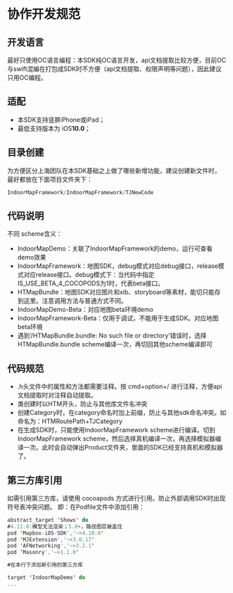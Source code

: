# 协作开发规范
## 开发语言
最好只使用OC语言编程：本SDK纯OC语言开发，api文档提取比较方便，目前OC与swift混编在打包成SDK时不方便（api文档提取、权限声明等问题），因此建议只用OC编程。

## 适配
* 本SDK支持竖屏iPhone或iPad；
* 最低支持版本为 iOS**10.0**；

## 目录创建
为方便区分上海团队在本SDK基础之上做了哪些新增功能，建议创建新文件时，最好都放在下面项目文件夹下：
```swift
IndoorMapFramework/IndoorMapFramework/TJNewCode
```

## 代码说明
不同 scheme含义：
* IndoorMapDemo：关联了IndoorMapFramework的demo，运行可查看demo效果
* IndoorMapFramework：地图SDK，debug模式对应debug接口，release模式对应release接口。debug模式下：当代码中指定IS_USE_BETA_4_COCOPODS为1时，代表beta接口。
* HTMapBundle：地图SDK对应图片和xib、storyboard等素材，能切只能存到这里。注意调用方法与普通方式不同。
* IndoorMapDemo-Beta：对应地图beta环境demo
* IndoorMapFramework-Beta：仅用于调试，不能用于生成SDK。对应地图beta环境
* 遇到‘/HTMapBundle.bundle: No such file or directory’错误时，选择HTMapBundle.bundle scheme编译一次，再切回其他scheme编译即可

## 代码规范
* .h头文件中的属性和方法都需要注释。按 cmd+option+/ 进行注释，方便api文档提取时对注释自动提取。
* 类创建时以HTM开头，防止与其他库文件名冲突
* 创建Category时，在category命名时加上前缀，防止与其他sdk命名冲突。如命名为：HTMRoutePath+TJCategory
* 在生成SDK时，只能使用IndoorMapFramework scheme进行编译。切到IndoorMapFramework scheme，然后选择真机编译一次，再选择模拟器编译一次。此时会自动弹出Product文件夹，里面的SDK已经支持真机和模拟器了。

## 第三方库引用
如需引用第三方库，请使用 cocoapods 方式进行引用。防止外部调用SDK时出现符号表冲突问题。
即：在Podfile文件中添加引用：
```swift
abstract_target 'Shows' do
#4.11.0:模型无法渲染；5.0+，路径图层被盖住
pod 'Mapbox-iOS-SDK','~>4.10.0'
pod 'MJExtension','~>3.0.17'
pod 'AFNetworking','~>3.2.1'
pod ‘Masonry','~>1.1.0'

#在本行下添加新引用的第三方库

target 'IndoorMapDemo' do
...
```
